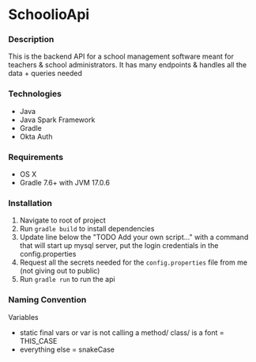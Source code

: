 # SchoolioApi

### Description
This is the backend API for a school management software meant for teachers & school administrators. It has many endpoints & handles all the data + queries needed

### Technologies
- Java
- Java Spark Framework
- Gradle
- Okta Auth

### Requirements
- OS X
- Gradle 7.6+ with JVM 17.0.6

### Installation
1. Navigate to root of project
2. Run `gradle build` to install dependencies
3. Update line below the "TODO Add your own script..." with a command that will start up mysql server, put the login credentials in the config.properties
4. Request all the secrets needed for the `config.properties` file from me (not giving out to public)
5. Run `gradle run` to run the api

### Naming Convention
Variables
- static final vars or var is not calling a method/ class/ is a font = THIS_CASE
- everything else = snakeCase